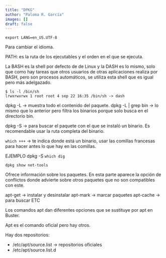 ```yaml
---
title: "DPKG"
author: "Paloma R. García"
images: []
draft: false
---
```


~~~
export LANG=en_US.UTF-8
~~~
Para cambiar el idioma. 

PATH: es la ruta de los ejecutables y el orden en el que se ejecuta. 

La BASH es la shell por defecto de de Linux y  la DASH es lo mismo, solo que como hay tareas que otros usuarios de otras aplicaciones realiza por BASH, pero son procesos automáticos, se utiliza esta shell que es igual pero más adelgazado. 

~~~
$ ls -l /bin/sh
lrwxrwxrwx 1 root root 4 sep 22 16:35 /bin/sh -> dash
~~~

dpkg -L -> muestra todo el contenido del paquete.
dpkg -L | grep bin -> lo mismo que lo anterior pero filtra los binarios porque solo busca en el directorio bin. 

dpkg -S -> para buscar el paquete con el que se instaló un binario. Es recomendable usar la ruta completa del binario.

`which +++` -> te indica donde está un binario, usar las comillas francesas para hacer antes lo que hay en las comillas.

EJEMPLO dpkg -S `which dig`

~~~
dpkg show net-tools
~~~
Ofrece información sobre los paquetes. En esta parte aparece la opción de conflictos donde advierte sobre otros paquetes que no son compatibles con este. 

apt-get -> instalar y desinstalar
apt-mark -> marcar paquetes
apt-cache -> para buscar
ETC

Los comandos apt dan diferentes opciones que se sustituye por apt en Buster. 

Apt es el comando oficial pero hay otros. 

Hay dos repositorios:
- /etc/apt/source.list -> repositorios oficiales
- /etc/apt/source.list.d 
